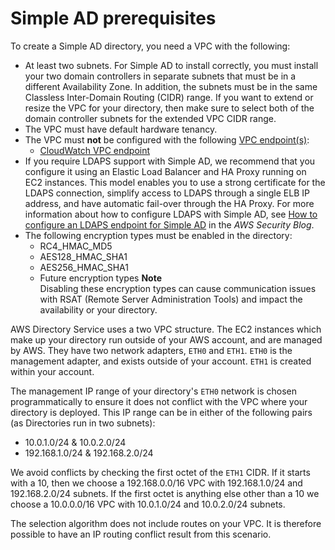 # Simple AD prerequisites<a name="prereq_simple"></a>

To create a Simple AD directory, you need a VPC with the following: 
+ At least two subnets\. For Simple AD to install correctly, you must install your two domain controllers in separate subnets that must be in a different Availability Zone\. In addition, the subnets must be in the same Classless Inter\-Domain Routing \(CIDR\) range\. If you want to extend or resize the VPC for your directory, then make sure to select both of the domain controller subnets for the extended VPC CIDR range\.
+ The VPC must have default hardware tenancy\.
+ The VPC must **not** be configured with the following [VPC endpoint\(s\)](https://docs.aws.amazon.com/vpc/latest/userguide/vpc-endpoints.html):
  + [CloudWatch VPC endpoint](https://docs.aws.amazon.com/AmazonCloudWatch/latest/monitoring/cloudwatch-and-interface-VPC.html)
+ If you require LDAPS support with Simple AD, we recommend that you configure it using an Elastic Load Balancer and HA Proxy running on EC2 instances\. This model enables you to use a strong certificate for the LDAPS connection, simplify access to LDAPS through a single ELB IP address, and have automatic fail\-over through the HA Proxy\. For more information about how to configure LDAPS with Simple AD, see [How to configure an LDAPS endpoint for Simple AD](https://aws.amazon.com/blogs/security/how-to-configure-ldaps-endpoint-for-simple-ad/) in the *AWS Security Blog*\.
+ The following encryption types must be enabled in the directory: 
  + RC4\_HMAC\_MD5
  + AES128\_HMAC\_SHA1
  + AES256\_HMAC\_SHA1
  + Future encryption types
**Note**  
Disabling these encryption types can cause communication issues with RSAT \(Remote Server Administration Tools\) and impact the availability or your directory\.

AWS Directory Service uses a two VPC structure\. The EC2 instances which make up your directory run outside of your AWS account, and are managed by AWS\. They have two network adapters, `ETH0` and `ETH1`\. `ETH0` is the management adapter, and exists outside of your account\. `ETH1` is created within your account\. 

The management IP range of your directory's `ETH0` network is chosen programmatically to ensure it does not conflict with the VPC where your directory is deployed\. This IP range can be in either of the following pairs \(as Directories run in two subnets\):
+ 10\.0\.1\.0/24 & 10\.0\.2\.0/24 
+ 192\.168\.1\.0/24 & 192\.168\.2\.0/24 

We avoid conflicts by checking the first octet of the `ETH1` CIDR\. If it starts with a 10, then we choose a 192\.168\.0\.0/16 VPC with 192\.168\.1\.0/24 and 192\.168\.2\.0/24 subnets\. If the first octet is anything else other than a 10 we choose a 10\.0\.0\.0/16 VPC with 10\.0\.1\.0/24 and 10\.0\.2\.0/24 subnets\. 

The selection algorithm does not include routes on your VPC\. It is therefore possible to have an IP routing conflict result from this scenario\. 